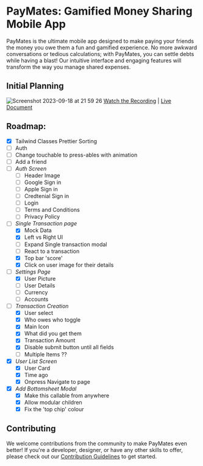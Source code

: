 # PayMates: Gamified Money Sharing Mobile App

PayMates is the ultimate mobile app designed to make paying your friends the money you owe
them a fun and gamified experience. No more awkward conversations or tedious calculations;
with PayMates, you can settle debts while having a blast! Our intuitive interface and
engaging features will transform the way you manage shared expenses.

## Initial Planning

![Screenshot 2023-09-18 at 21 59 26](https://github.com/imprisonedmind/paymates/assets/51891628/4cb5f4b9-16ff-4743-a2cc-6f9e0fd4f4b2)
[Watch the Recording](https://youtu.be/IFoZMOeLS6k) | [Live Document](https://www.tldraw.com/v/ABQGGPVRmYSMXB78twhyg?viewport=276%2C-85%2C4015%2C1819&page=page%3AFhBe4RY3-tSGP0No49Y83)

## Roadmap:

- [X] Tailwind Classes Prettier Sorting
- [ ] Auth
- [ ] Change touchable to press-ables with animation
- [ ] Add a friend
- [ ] *Auth Screen*
    - [ ] Header Image
    - [ ] Google Sign in
    - [ ] Apple Sign in
    - [ ] Credtenial Sign in
    - [ ] Login
    - [ ] Terms and Conditions
    - [ ] Privacy Policy
- [ ] *Single Transaction page*
    - [X] Mock Data
    - [X] Left vs Right UI
    - [ ] Expand Single transaction modal
    - [ ] React to a transaction
    - [X] Top bar 'score'
    - [X] Click on user image for their details
- [ ] *Settings Page*
    - [X] User Picture
    - [ ] User Details
    - [ ] Currency
    - [ ] Accounts  
- [ ] *Transaction Creation*
    - [X] User select
    - [X] Who owes who toggle
    - [X] Main Icon
    - [X] What did you get them
    - [X] Transaction Amount
    - [X] Disable submit button until all fields
    - [ ] Multiple Items ??
- [X] *User List Screen*
    - [X] User Card
    - [X] Time ago
    - [X] Onpress Navigate to page
- [X] *Add Bottomsheet Modal*
    - [X] Make this callable from anywhere
    - [X] Allow modular children
    - [X] Fix the 'top chip' colour

## Contributing

We welcome contributions from the community to make PayMates even better! If you're a
developer, designer, or have any other skills to offer, please check out
our [Contribution Guidelines](CONTRIBUTING.md) to get started.

